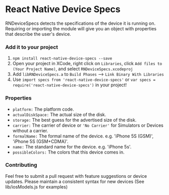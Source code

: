 # React Native Device Specs

RNDeviceSpecs detects the specifications of the device it is running on.  Requiring or importing the module will give you an object with properties that describe the user's device.

### Add it to your project
1. `npm install react-native-device-specs --save`
2. Open your project in XCode, right click on `Libraries`, click `Add files to (Your Project Name)`, and select `RNDeviceSpecs.xcodeproj`
3. Add `libRNDeviceSpecs.a` to `Build Phases` --> `Link Binary With Libraries`
4. Use `import specs from 'react-native-device-specs'` or `var specs = require('react-native-device-specs')` in your project!

### Properties
- `platform:` The platform code.
- `actualDiskSpace:` The actual size of the disk.
- `storage:` The best guess for the advertised size of the disk.
- `carrier:` The carrier of device or `'No Carrier'` for Simulators or Devices without a carrier.
- `formalName:` The formal name of the device. e.g. 'iPhone 5S (GSM)', 'iPhone 5S (GSM+CDMA)'.
- `name:` The standard name for the device. e.g. 'iPhone 5s'.
- `possibleColors:` The colors that this device comes in.

### Contributing
Feel free to submit a pull request with feature suggestions or device updates.  Please maintain a consistent syntax for new devices (See lib/iosModels.js for examples)
